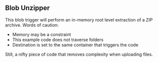 ## Blob Unzipper
This blob trigger will perform an in-memory root level extraction of a ZIP archive. Words of caution: 
* Memory may be a constraint
* This example code does not traverse folders
* Destination is set to the same container that triggers the code

Still, a nifty piece of code that removes complexity when uploading files.
